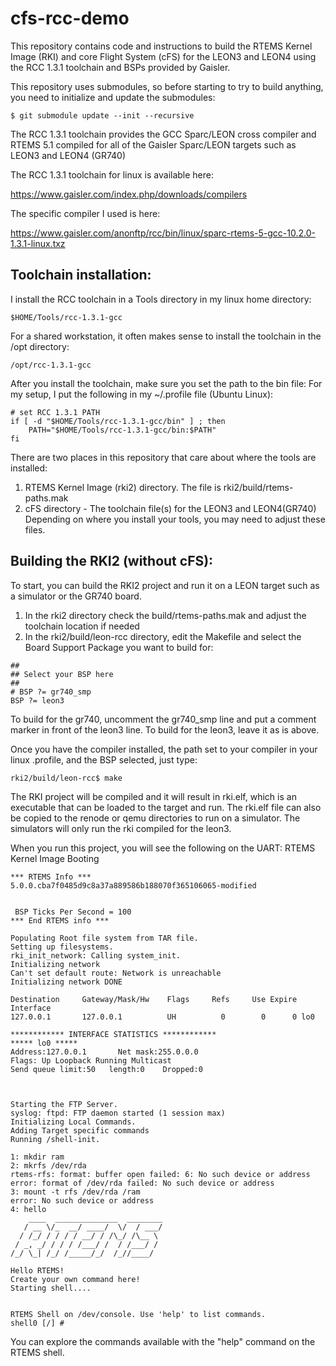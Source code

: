# cfs-rcc-demo

This repository contains code and instructions to build the RTEMS Kernel Image (RKI) and core Flight System (cFS) for the LEON3 and LEON4 using the RCC 1.3.1 toolchain and BSPs provided by Gaisler.

This repository uses submodules, so before starting to try to build anything, you need to initialize and update the submodules:
```
$ git submodule update --init --recursive
```

The RCC 1.3.1 toolchain provides the GCC Sparc/LEON cross compiler and RTEMS 5.1 compiled for all of the Gaisler Sparc/LEON targets such as LEON3 and LEON4 (GR740)

The RCC 1.3.1 toolchain for linux is available here:

https://www.gaisler.com/index.php/downloads/compilers

The specific compiler I used is here:

https://www.gaisler.com/anonftp/rcc/bin/linux/sparc-rtems-5-gcc-10.2.0-1.3.1-linux.txz

## Toolchain installation:
I install the RCC toolchain in a Tools directory in my linux home directory:

```
$HOME/Tools/rcc-1.3.1-gcc
```

For a shared workstation, it often makes sense to install the toolchain in the /opt directory:
```
/opt/rcc-1.3.1-gcc
```

After you install the toolchain, make sure you set the path to the bin file:
For my setup, I put the following in my ~/.profile file (Ubuntu Linux):

```
# set RCC 1.3.1 PATH
if [ -d "$HOME/Tools/rcc-1.3.1-gcc/bin" ] ; then
    PATH="$HOME/Tools/rcc-1.3.1-gcc/bin:$PATH"
fi
```

There are two places in this repository that care about where the tools are installed:
1. RTEMS Kernel Image (rki2) directory. The file is rki2/build/rtems-paths.mak
2. cFS directory - The toolchain file(s) for the LEON3 and LEON4(GR740)
Depending on where you install your tools, you may need to adjust these files. 


## Building the RKI2 (without cFS):
To start, you can build the RKI2 project and run it on a LEON target such as a simulator or the GR740 board.
1. In the rki2 directory check the build/rtems-paths.mak and adjust the toolchain location if needed
2. In the rki2/build/leon-rcc directory, edit the Makefile and select the Board Support Package you want to build for:

```
##
## Select your BSP here 
##
# BSP ?= gr740_smp
BSP ?= leon3
```

To build for the gr740, uncomment the gr740_smp line and put a comment marker in front of the leon3 line.
To build for the leon3, leave it as is above.

Once you have the compiler installed, the path set to your compiler in your linux .profile, and the BSP selected, just type:

```
rki2/build/leon-rcc$ make
```

The RKI project will be compiled and it will result in rki.elf, which is an executable that can be loaded to the target and run. The rki.elf file can also be copied to the renode or qemu directories to run on a simulator. The simulators will only run the rki compiled for the leon3.

When you run this project, you will see the following on the UART:
RTEMS Kernel Image Booting

```
*** RTEMS Info ***
5.0.0.cba7f0485d9c8a37a889586b188070f365106065-modified


 BSP Ticks Per Second = 100
*** End RTEMS info ***

Populating Root file system from TAR file.
Setting up filesystems.
rki_init_network: Calling system_init.
Initializing network
Can't set default route: Network is unreachable
Initializing network DONE

Destination     Gateway/Mask/Hw    Flags     Refs     Use Expire Interface
127.0.0.1       127.0.0.1          UH          0        0      0 lo0

************ INTERFACE STATISTICS ************
***** lo0 *****
Address:127.0.0.1       Net mask:255.0.0.0       
Flags: Up Loopback Running Multicast
Send queue limit:50   length:0    Dropped:0       



Starting the FTP Server.
syslog: ftpd: FTP daemon started (1 session max)
Initializing Local Commands.
Adding Target specific commands
Running /shell-init.

1: mkdir ram
2: mkrfs /dev/rda
rtems-rfs: format: buffer open failed: 6: No such device or address
error: format of /dev/rda failed: No such device or address
3: mount -t rfs /dev/rda /ram
error: No such device or address
4: hello
    ____  ______________  ________ 
   / __ \/_  __/ ____/  \/  / ___/ 
  / /_/ / / / / __/ / /\_/ /\__ \  
 / _, _/ / / / /___/ /  / /___/ /  
/_/ \_| /_/ /_____/_/  /_//____/   

Hello RTEMS!
Create your own command here!
Starting shell....


RTEMS Shell on /dev/console. Use 'help' to list commands.
shell0 [/] # 
```


You can explore the commands available with the "help" command on the RTEMS shell.


